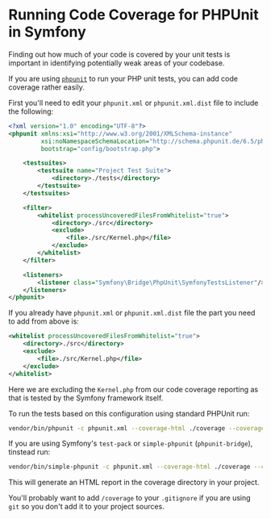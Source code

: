 # Running Code Coverage for PHPUnit in Symfony

Finding out how much of your code is covered by your unit tests is important in identifying potentially weak areas of your codebase.

If you are using [`phpunit`](https://phpunit.de/) to run your PHP unit tests, you can add code coverage rather easily.

First you'll need to edit your `phpunit.xml` or `phpunit.xml.dist` file to include the following:

```xml
<?xml version="1.0" encoding="UTF-8"?>
<phpunit xmlns:xsi="http://www.w3.org/2001/XMLSchema-instance"
         xsi:noNamespaceSchemaLocation="http://schema.phpunit.de/6.5/phpunit.xsd" backupGlobals="false" colors="true"
         bootstrap="config/bootstrap.php">

    <testsuites>
        <testsuite name="Project Test Suite">
            <directory>./tests</directory>
        </testsuite>
    </testsuites>

    <filter>
        <whitelist processUncoveredFilesFromWhitelist="true">
            <directory>./src</directory>
            <exclude>
                <file>./src/Kernel.php</file>
            </exclude>
        </whitelist>
    </filter>

    <listeners>
        <listener class="Symfony\Bridge\PhpUnit\SymfonyTestsListener"/>
    </listeners>
</phpunit>

```

If you already have `phpunit.xml` or `phpunit.xml.dist` file the part you need to add from above is:

```xml
<whitelist processUncoveredFilesFromWhitelist="true">
    <directory>./src</directory>
    <exclude>
        <file>./src/Kernel.php</file>
    </exclude>
</whitelist>
```

Here we are excluding the `Kernel.php` from our code coverage reporting as that is tested by the Symfony framework itself.

To run the tests based on this configuration using standard PHPUnit run:

```bash
vendor/bin/phpunit -c phpunit.xml --coverage-html ./coverage --coverage-text
```

If you are using Symfony's `test-pack` or `simple-phpunit` (`phpunit-bridge`), tinstead run:

```bash
vendor/bin/simple-phpunit -c phpunit.xml --coverage-html ./coverage --coverage-text
```

This will generate an HTML report in the coverage directory in your project.

You'll probably want to add `/coverage` to your `.gitignore` if you are using `git` so you don't add it to your project sources.
